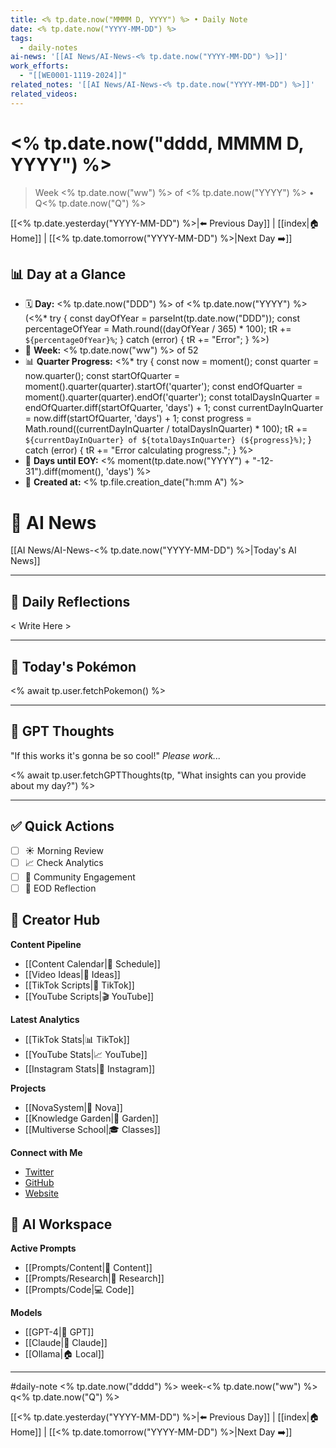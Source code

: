```yaml
---
title: <% tp.date.now("MMMM D, YYYY") %> • Daily Note
date: <% tp.date.now("YYYY-MM-DD") %>
tags:
  - daily-notes
ai-news: '[[AI News/AI-News-<% tp.date.now("YYYY-MM-DD") %>]]'
work_efforts:
  - "[[WE0001-1119-2024]]"
related_notes: '[[AI News/AI-News-<% tp.date.now("YYYY-MM-DD") %>]]'
related_videos:
---
```

# <% tp.date.now("dddd, MMMM D, YYYY") %>
> Week <% tp.date.now("ww") %> of <% tp.date.now("YYYY") %> • Q<% tp.date.now("Q") %>

[[<% tp.date.yesterday("YYYY-MM-DD") %>|⬅️ Previous Day]] | [[index|🏠 Home]] | [[<% tp.date.tomorrow("YYYY-MM-DD") %>|Next Day ➡️]]

## 📊 Day at a Glance
- 🗓️ **Day:** <% tp.date.now("DDD") %> of <% tp.date.now("YYYY") %> (<%*
try {
  const dayOfYear = parseInt(tp.date.now("DDD"));
  const percentageOfYear = Math.round((dayOfYear / 365) * 100);
  tR += `${percentageOfYear}%`;
} catch (error) {
  tR += "Error";
} %>)
- 📅 **Week:** <% tp.date.now("ww") %> of 52
- 📊 **Quarter Progress:** <%*
try {
  const now = moment();
  const quarter = now.quarter();
  const startOfQuarter = moment().quarter(quarter).startOf('quarter');
  const endOfQuarter = moment().quarter(quarter).endOf('quarter');
  const totalDaysInQuarter = endOfQuarter.diff(startOfQuarter, 'days') + 1;
  const currentDayInQuarter = now.diff(startOfQuarter, 'days') + 1;
  const progress = Math.round((currentDayInQuarter / totalDaysInQuarter) * 100);
  tR += `${currentDayInQuarter} of ${totalDaysInQuarter} (${progress}%)`;
} catch (error) {
  tR += "Error calculating progress.";
} %>
- 🎯 **Days until EOY:** <% moment(tp.date.now("YYYY") + "-12-31").diff(moment(), 'days') %>
- 🔄 **Created at:** <% tp.file.creation_date("h:mm A") %>


# 📰 AI News
[[AI News/AI-News-<% tp.date.now("YYYY-MM-DD") %>|Today's AI News]]

---

## 📝 Daily Reflections

< Write Here >

---

## 🐾 Today's Pokémon

<% await tp.user.fetchPokemon() %>

---

## 🤖 GPT Thoughts

"If this works it's gonna be so cool!"
*Please work...*

<% await tp.user.fetchGPTThoughts(tp, "What insights can you provide about my day?") %>


---

## ✅ Quick Actions
- [ ] ☀️ Morning Review
- [ ] 📈 Check Analytics
- [ ] 🤝 Community Engagement
- [ ] 🌙 EOD Reflection

## 📱 Creator Hub
**Content Pipeline**
- [[Content Calendar|📅 Schedule]]
- [[Video Ideas|🎥 Ideas]]
- [[TikTok Scripts|📝 TikTok]]
- [[YouTube Scripts|🎬 YouTube]]

**Latest Analytics**
- [[TikTok Stats|📊 TikTok]]
- [[YouTube Stats|📈 YouTube]]
- [[Instagram Stats|📸 Instagram]]

**Projects**
- [[NovaSystem|🤖 Nova]]
- [[Knowledge Garden|🌳 Garden]]
- [[Multiverse School|🎓 Classes]]

**Connect with Me**
- [Twitter](https://twitter.com/yourusername)
- [GitHub](https://github.com/yourusername)
- [Website](https://yourwebsite.com)

## 🤖 AI Workspace
**Active Prompts**
- [[Prompts/Content|📝 Content]]
- [[Prompts/Research|🔬 Research]]
- [[Prompts/Code|💻 Code]]

**Models**
- [[GPT-4|💬 GPT]]
- [[Claude|🧠 Claude]]
- [[Ollama|🏠 Local]]

---

#daily-note  <% tp.date.now("dddd") %> week-<% tp.date.now("ww") %> q<% tp.date.now("Q") %>

[[<% tp.date.yesterday("YYYY-MM-DD") %>|⬅️ Previous Day]] | [[index|🏠 Home]] | [[<% tp.date.tomorrow("YYYY-MM-DD") %>|Next Day ➡️]]

